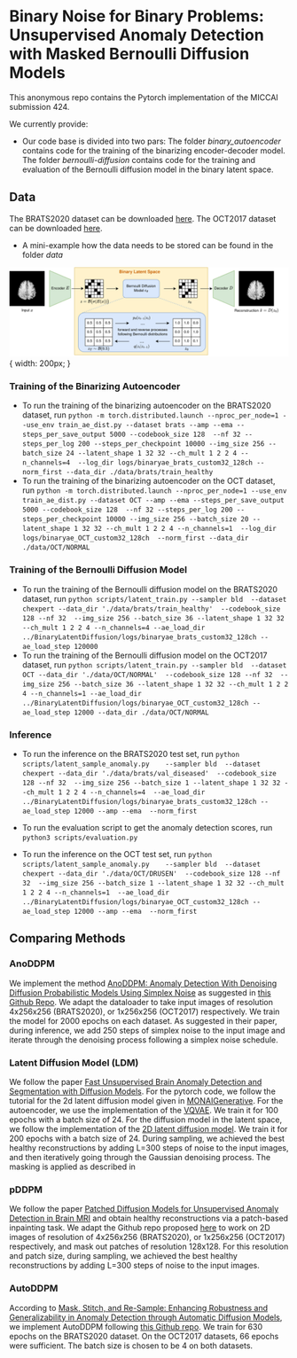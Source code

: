 
# Binary Noise for Binary Problems: Unsupervised Anomaly Detection with Masked Bernoulli Diffusion Models

This anonymous repo contains the Pytorch implementation of the MICCAI submission 424.

We currently provide:

- Our code base is divided into two pars: The folder *binary_autoencoder* contains code for the training of the binarizing encoder-decoder model. The folder *bernoulli-diffusion*   contains code for the training and evaluation of the Bernoulli diffusion model in the binary latent space. 

## Data
The BRATS2020 dataset can be downloaded [here](https://www.med.upenn.edu/cbica/brats2020/data.html).
The OCT2017 dataset can be downloaded [here](https://www.kaggle.com/datasets/paultimothymooney/kermany2018).
- A mini-example how the data needs to be stored can be found in the folder *data* 


![drawing](./overview1.png){ width: 200px; }


### Training of the Binarizing Autoencoder
- To run the training of the binarizing autoencoder on the BRATS2020 dataset, run
 `python -m torch.distributed.launch --nproc_per_node=1 --use_env train_ae_dist.py --dataset brats --amp --ema --steps_per_save_output 5000 --codebook_size 128  --nf 32 --steps_per_log 200 --steps_per_checkpoint 10000 --img_size 256 --batch_size 24 --latent_shape 1 32 32 --ch_mult 1 2 2 4 --n_channels=4  --log_dir logs/binaryae_brats_custom32_128ch --norm_first --data_dir ./data/brats/train_healthy`
- To run the training of the binarizing autoencoder on the OCT dataset, run
 `python -m torch.distributed.launch --nproc_per_node=1 --use_env  train_ae_dist.py --dataset OCT --amp --ema --steps_per_save_output 5000 --codebook_size 128  --nf 32 --steps_per_log 200 --steps_per_checkpoint 10000 --img_size 256 --batch_size 20 --latent_shape 1 32 32 --ch_mult 1 2 2 4 --n_channels=1  --log_dir logs/binaryae_OCT_custom32_128ch  --norm_first --data_dir ./data/OCT/NORMAL`

### Training of the Bernoulli Diffusion Model

- To run the training of the Bernoulli diffusion model on the BRATS2020 dataset, run
`python scripts/latent_train.py --sampler bld  --dataset chexpert --data_dir './data/brats/train_healthy'  --codebook_size 128 --nf 32  --img_size 256 --batch_size 36 --latent_shape 1 32 32 --ch_mult 1 2 2 4 --n_channels=4 --ae_load_dir ../BinaryLatentDiffusion/logs/binaryae_brats_custom32_128ch --ae_load_step 120000`
- To run the training of the Bernoulli diffusion model on the OCT2017 dataset, run
 `python scripts/latent_train.py --sampler bld  --dataset OCT --data_dir './data/OCT/NORMAL'  --codebook_size 128 --nf 32  --img_size 256 --batch_size 36 --latent_shape 1 32 32 --ch_mult 1 2 2 4 --n_channels=1 --ae_load_dir ../BinaryLatentDiffusion/logs/binaryae_OCT_custom32_128ch --ae_load_step 12000 --data_dir ./data/OCT/NORMAL`

### Inference
- To run the inference on the BRATS2020 test set, run
   `python scripts/latent_sample_anomaly.py    --sampler bld  --dataset chexpert --data_dir './data/brats/val_diseased'  --codebook_size 128 --nf 32  --img_size 256 --batch_size 1 --latent_shape 1 32 32 --ch_mult 1 2 2 4 --n_channels=4  --ae_load_dir ../BinaryLatentDiffusion/logs/binaryae_brats_custom32_128ch --ae_load_step 12000 --amp --ema  --norm_first `
- To run the evaluation script to get the anomaly detection scores, run
   `python3 scripts/evaluation.py`

- To run the inference on the OCT test set, run
    `python scripts/latent_sample_anomaly.py    --sampler bld  --dataset chexpert --data_dir './data/OCT/DRUSEN'  --codebook_size 128 --nf 32  --img_size 256 --batch_size 1 --latent_shape 1 32 32 --ch_mult 1 2 2 4 --n_channels=1  --ae_load_dir ../BinaryLatentDiffusion/logs/binaryae_OCT_custom32_128ch --ae_load_step 12000 --amp --ema  --norm_first`

## Comparing Methods
### AnoDDPM
We implement the method [AnoDDPM: Anomaly Detection With Denoising Diffusion Probabilistic Models Using Simplex Noise](https://openaccess.thecvf.com/content/CVPR2022W/NTIRE/html/Wyatt_AnoDDPM_Anomaly_Detection_With_Denoising_Diffusion_Probabilistic_Models_Using_Simplex_CVPRW_2022_paper.html) as suggested in [this Github Repo](https://github.com/Julian-Wyatt/AnoDDPM).
We adapt the dataloader to take input images of resolution 4x256x256 (BRATS2020), or 1x256x256 (OCT2017) respectively. We train the model for 2000 epochs on each dataset. As suggested in their paper, during inference, we add 250 steps of simplex noise to the input image and iterate through the denoising process following a simplex noise schedule.

### Latent Diffusion Model (LDM)
We follow the paper [Fast Unsupervised Brain Anomaly Detection and Segmentation with Diffusion Models](https://conferences.miccai.org/2022/papers/211-Paper1680.html).
For the pytorch code, we follow the tutorial for the 2d latent diffusion model given in [MONAIGenerative](https://github.com/Project-MONAI/GenerativeModels/tree/main/tutorials/generative/2d_ldm).
For the autoencoder, we use the implementation of the [VQVAE](https://github.com/Project-MONAI/GenerativeModels/blob/main/generative/networks/nets/vqvae.py). We train it for 100 epochs with a batch size of 24.
For the diffusion model in the latent space, we follow the implementation of the [2D latent diffusion model](https://github.com/Project-MONAI/GenerativeModels/blob/main/generative/networks/nets/diffusion_model_unet.py). We train it for 200 epochs with a batch size of 24.
During sampling, we achieved the best healthy reconstructions by adding L=300 steps of noise to the input images, and then iteratively going through the Gaussian denoising process. The masking is applied as described in

### pDDPM
We follow the paper [Patched Diffusion Models for Unsupervised Anomaly Detection in Brain MRI](https://arxiv.org/abs/2303.03758) and obtain healthy reconstructions via a patch-based inpainting task.
We adapt the Github repo proposed [here](https://github.com/FinnBehrendt/patched-Diffusion-Models-UAD) to work on 2D images of resolution of 4x256x256 (BRATS2020), or 1x256x256 (OCT2017) respectively, and mask out patches of resolution 128x128. For this resolution and patch size, during sampling, we achieved the best healthy reconstructions by adding L=300 steps of noise to the input images.

### AutoDDPM
According to [Mask, Stitch, and Re-Sample: Enhancing Robustness and Generalizability in Anomaly Detection through Automatic Diffusion Models](https://openreview.net/pdf/bccb1a6f870d1e91bbe01e1f472e196154d8e5ac.pdf), we implement AutoDDPM following [this Github repo](https://github.com/ci-ber/autoDDPM). We train for 630 epochs on the BRATS2020 dataset. On the OCT2017 datasets, 66 epochs were sufficient. The batch size is chosen to be 4 on both datasets.




